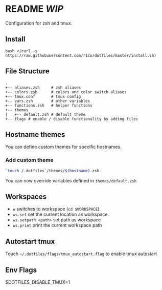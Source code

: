 # README _WIP_ #

Configuration for zsh and tmux.

## Install
```
bash <(curl -s https://raw.githubusercontent.com/r1co/dotfiles/master/install.sh) 
```

## File Structure 
```
.
+-- aliases.zsh 	# zsh aliases 
+-- colors.zsh  	# colors and color switch aliases 
+-- tmux.conf   	# tmux config
+-- vars.zsh    	# other variables
+-- functions.zsh   # helper functions 
+-- themes 			
|   +-- default.zsh # default theme 
+-- flags # enable / disable functionality by adding files 

```

## Hostname themes 
You can define custom themes for specific hostnames. 

### Add custom theme
```bash
`touch /.dotfiles`/themes/$(hostname).zsh
```

You can now override variables defined in `themes/default.zsh`

## Workspaces 

- `w` switches to workspace (`cd $WORKSPACE`).
- `ws.set` set the current location as workspace.
- `ws.setpath <path>` set path as workspace 
- `ws.print` print the current workspace path  

## Autostart tmux 

Touch `~/.dotfiles/flags/tmux_autostart.flag` to enable tmux autostart 

## Env Flags 
$DOTFILES_DISABLE_TMUX=1
